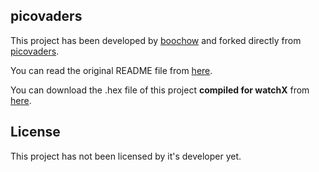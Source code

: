## **picovaders**

This project has been developed by [boochow][1] and forked directly from [picovaders][2].

You can read the original README file from [here][3].

You can download the .hex file of this project **compiled for watchX** from [here][4].

## **License**

This project has not been licensed by it's developer yet.

[1]: https://github.com/boochow
[2]: https://github.com/boochow/picovaders
[3]: https://github.com/argeX-official/Game-picovaders/blob/master/OLD_README.md
[4]: https://github.com/argeX-official/Game-picovaders/releases
[5]: Lisans

